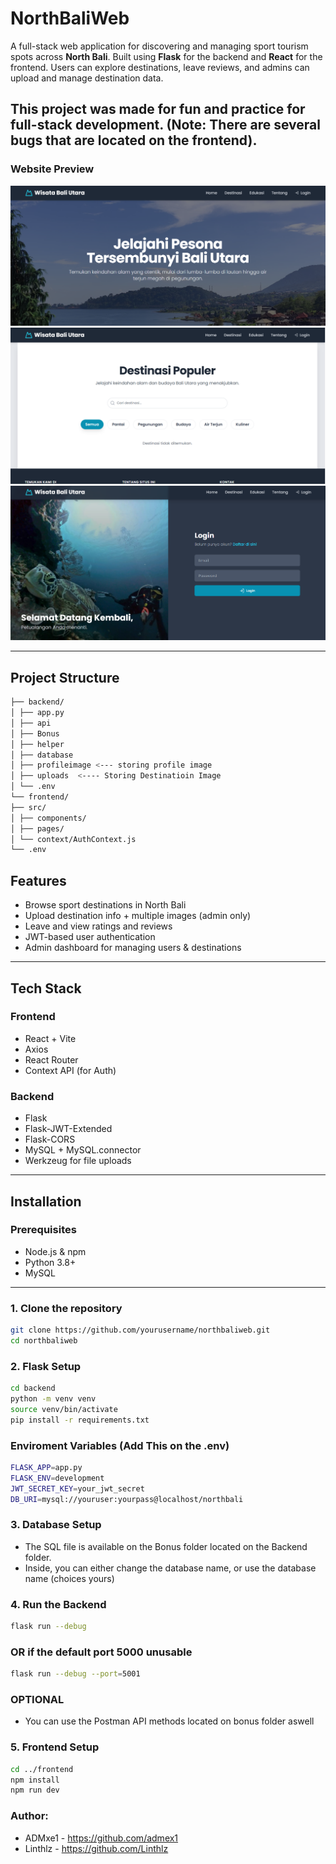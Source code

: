 # NorthBaliWeb

A full-stack web application for discovering and managing sport tourism spots across **North Bali**. Built using **Flask** for the backend and **React** for the frontend. Users can explore destinations, leave reviews, and admins can upload and manage destination data.

This project was made for fun and practice for full-stack development.
(Note: There are several bugs that are located on the frontend).
---

### Website Preview
![Alt Text](assets/frontpage.png)
![Alt Text](assets/dest.png)
![Alt Text](assets/login.png)

---
## Project Structure
```bash
├── backend/ 
│ ├── app.py
│ ├── api
│ ├── Bonus
│ ├── helper
│ ├── database 
│ ├── profileimage <--- storing profile image
│ ├── uploads  <---- Storing Destinatioin Image
│ └── .env 
└── frontend/ 
├── src/
│ ├── components/
│ ├── pages/
│ └── context/AuthContext.js
└── .env 
```

##  Features

-  Browse sport destinations in North Bali
-  Upload destination info + multiple images (admin only)
-  Leave and view ratings and reviews
-  JWT-based user authentication
-  Admin dashboard for managing users & destinations

---

## Tech Stack

### Frontend
- React + Vite
- Axios
- React Router
- Context API (for Auth)

### Backend
- Flask
- Flask-JWT-Extended
- Flask-CORS
- MySQL + MySQL.connector
- Werkzeug for file uploads

---

## Installation

### Prerequisites

- Node.js & npm
- Python 3.8+
- MySQL

---

### 1. Clone the repository

```bash
git clone https://github.com/yourusername/northbaliweb.git
cd northbaliweb
```
### 2. Flask Setup
```bash
cd backend
python -m venv venv
source venv/bin/activate      
pip install -r requirements.txt
```

### Enviroment Variables (Add This on the .env)
```bash
FLASK_APP=app.py
FLASK_ENV=development
JWT_SECRET_KEY=your_jwt_secret
DB_URI=mysql://youruser:yourpass@localhost/northbali
```

### 3. Database Setup
- The SQL file is available on the Bonus folder located on the Backend folder.
- Inside, you can either change the database name, or use the database name (choices yours)

### 4. Run the Backend 
```bash
flask run --debug
```
### OR if the default port 5000 unusable

```bash
flask run --debug --port=5001
```

### OPTIONAL
- You can use the Postman API methods located on bonus folder aswell


### 5. Frontend Setup
```bash
cd ../frontend
npm install
npm run dev
```

### Author: 
- ADMxe1 - https://github.com/admex1
- Linthlz - https://github.com/Linthlz
